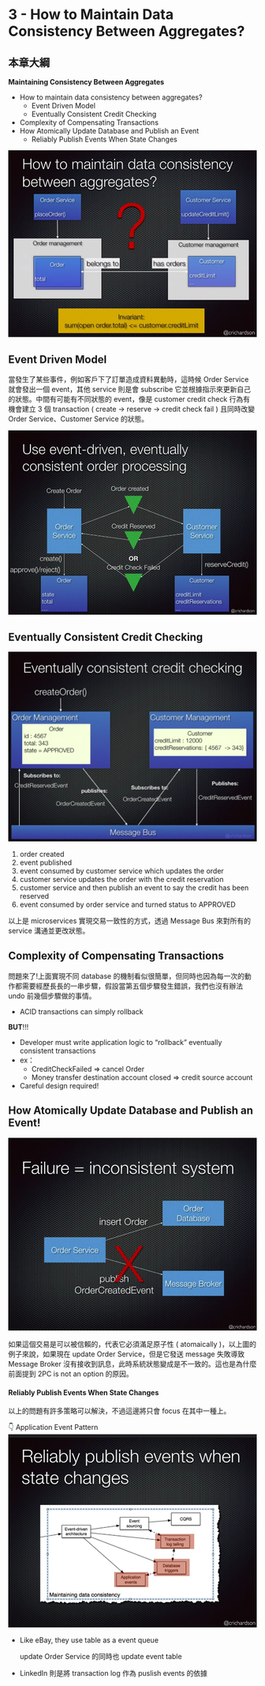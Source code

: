 # 3 - How to Maintain Data Consistency Between Aggregates?

## 本章大綱
**Maintaining Consistency Between Aggregates**
* How to maintain data consistency between aggregates?
    * Event Driven Model
    * Eventually Consistent Credit Checking
* Complexity of Compensating Transactions
* How Atomically Update Database and Publish an Event
    * Reliably Publish Events When State Changes

![](/images/microservices/3-1.png)

## Event Driven Model
當發生了某些事件，例如客戶下了訂單造成資料異動時，這時候 Order Service 就會發出一個 event，其他 service 則是會 subscribe 它並根據指示來更新自己的狀態。中間有可能有不同狀態的 event，像是 customer credit check 行為有機會建立 3 個 transaction ( create → reserve → credit check fail ) 且同時改變 Order Service、Customer Service 的狀態。

![](/images/microservices/3-2.png)

## Eventually Consistent Credit Checking

![](/images/microservices/3-3.png)

1. order created
2. event published
3. event consumed by customer service which updates the order
4. customer service updates the order with the credit reservation
5. customer service and then publish an event to say the credit has been reserved
6. event consumed by order service and turned status to APPROVED

以上是 microservices 實現交易一致性的方式，透過 Message Bus 來對所有的 service 溝通並更改狀態。

## Complexity of Compensating Transactions
問題來了!上面實現不同 database 的機制看似很簡單，但同時也因為每一次的動作都需要經歷長長的一串步驟，假設當第五個步驟發生錯誤，我們也沒有辦法 undo 前幾個步驟做的事情。

* ACID transactions can simply rollback

**BUT**!!!

* Developer must write application logic to “rollback” eventually consistent transactions
* ex：
    * CreditCheckFailed ⇒ cancel Order
    * Money transfer destination account closed ⇒ credit source account
* Careful design required!

## How Atomically Update Database and Publish an Event!
![](/images/microservices/3-4.png)

如果這個交易是可以被信賴的，代表它必須滿足原子性 ( atomaically )，以上圖的例子來說，如果現在 update Order Service，但是它發送 message 失敗導致 Message Broker 沒有接收到訊息，此時系統狀態變成是不一致的。這也是為什麼前面提到 2PC is not an option 的原因。

#### Reliably Publish Events When State Changes

以上的問題有許多策略可以解決，不過這邊將只會 focus 在其中一種上。

👇 Application Event Pattern
![](/images/microservices/3-5.png)

* Like eBay, they use table as a event queue
    
    update Order Service 的同時也 update event table
    
* LinkedIn 則是將 transaction log 作為 puslish events 的依據